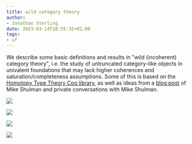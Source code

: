 ```yaml
---
title: wild category theory
author:
- Jonathan Sterling
date: 2023-03-14T10:55:32+01:00
tags:
- uf
---
```


We describe some basic definitions and results in "wild (incoherent) category theory", i.e. the study of untruncated category-like objects in univalent foundations that may lack higher coherences and saturation/completeness assumptions. Some of this is based on the [Homotopy Type Theory Coq library](https://github.com/HoTT/Coq-HoTT/blob/master/theories/WildCat/Core.v), as well as ideas from a [blog post](https://homotopytypetheory.org/2018/11/26/impredicative-encodings-part-3/) of Mike Shulman and private conversations with Mike Shulman.

![](jms-0037)

![](jms-003I)

![](jms-003J)

![](jms-003K)
